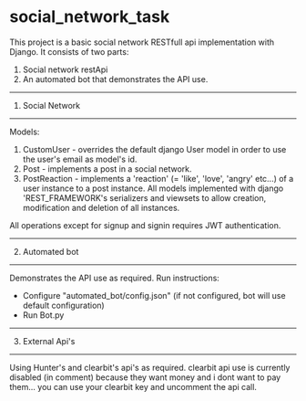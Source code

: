 # social_network_task

This project is a basic social network RESTfull api implementation with Django.
It consists of two parts:
1. Social network restApi
2. An automated bot that demonstrates the API use.

-----------------
1. Social Network
-----------------

Models:
1. CustomUser - overrides the default django User model in order to use the user's email as model's id.
2. Post - implements a post in a social network.
3. PostReaction - implements a 'reaction' (= 'like', 'love', 'angry' etc...) of a user instance to a post instance.
All models implemented with django 'REST_FRAMEWORK's serializers and viewsets to allow creation, modification and deletion of all instances.

All operations except for signup and signin requires JWT authentication.

----------------
2. Automated bot
----------------

Demonstrates the API use as required.
Run instructions:
* Configure "automated_bot/config.json" (if not configured, bot will use default configuration)
* Run Bot.py

-----------------
3. External Api's
-----------------
Using Hunter's and clearbit's api's as required.
clearbit api use is currently disabled (in comment) because they want money and i dont want to pay them... you can use your clearbit key and uncomment the api call.
